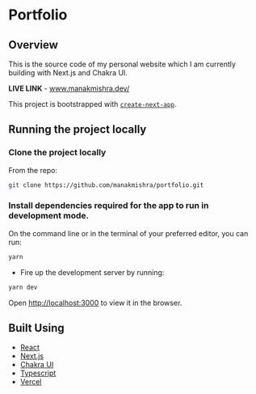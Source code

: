 # Portfolio

## Overview

This is the source code of my personal website which I am currently building with Next.js and Chakra UI.

**LIVE LINK** - www.manakmishra.dev/

This project is bootstrapped with [`create-next-app`](https://github.com/vercel/next.js/tree/canary/packages/create-next-app).

## Running the project locally

### Clone the project locally

From the repo: 

```sh
git clone https://github.com/manakmishra/portfolio.git
```

### Install dependencies required for the app to run in development mode.

On the command line or in the terminal of your preferred editor, you can run: 

```sh
yarn 
```

- Fire up the development server by running:

```sh
yarn dev
```

Open [http://localhost:3000](http://localhost:3000) to view it in the browser.

## Built Using

- [React](https://reactjs.org/)
- [Next.js](https://nextjs.org/)
- [Chakra UI](https://chakra-ui.com/)
- [Typescript](https://typescriptlang.org/)
- [Vercel](https://vercel.com/)
